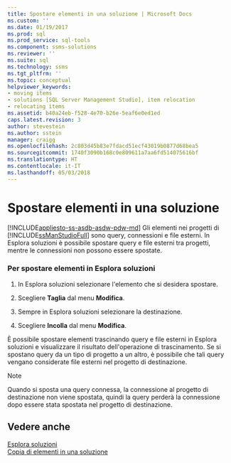 ```yaml
---
title: Spostare elementi in una soluzione | Microsoft Docs
ms.custom: ''
ms.date: 01/19/2017
ms.prod: sql
ms.prod_service: sql-tools
ms.component: ssms-solutions
ms.reviewer: ''
ms.suite: sql
ms.technology: ssms
ms.tgt_pltfrm: ''
ms.topic: conceptual
helpviewer_keywords:
- moving items
- solutions [SQL Server Management Studio], item relocation
- relocating items
ms.assetid: b40a24eb-f528-4e70-b26e-5eaf6e0ed1ed
caps.latest.revision: 3
author: stevestein
ms.author: sstein
manager: craigg
ms.openlocfilehash: 2c803d45b83e7fdacd51ecf43019b0877d68bea5
ms.sourcegitcommit: 1740f3090b168c0e809611a7aa6fd514075616bf
ms.translationtype: HT
ms.contentlocale: it-IT
ms.lasthandoff: 05/03/2018
---
```

# <a name="move-items-in-a-solution"></a>Spostare elementi in una soluzione
[!INCLUDE[appliesto-ss-asdb-asdw-pdw-md](../../includes/appliesto-ss-asdb-asdw-pdw-md.md)]
Gli elementi nei progetti di [!INCLUDE[ssManStudioFull](../../includes/ssmanstudiofull_md.md)] sono query, connessioni e file esterni. In Esplora soluzioni è possibile spostare query e file esterni tra progetti, mentre le connessioni non possono essere spostate.  
  
### <a name="to-move-items-in-solution-explorer"></a>Per spostare elementi in Esplora soluzioni  
  
1.  In Esplora soluzioni selezionare l'elemento che si desidera spostare.  
  
2.  Scegliere **Taglia** dal menu **Modifica**.  
  
3.  Sempre in Esplora soluzioni selezionare la destinazione.  
  
4.  Scegliere **Incolla** dal menu **Modifica**.  
  
È possibile spostare elementi trascinando query e file esterni in Esplora soluzioni e visualizzare il risultato dell'operazione di trascinamento. Se si spostano query da un tipo di progetto a un altro, è possibile che tali query vengano considerate file esterni nel progetto di destinazione.  
  
> [!NOTE]  
> Quando si sposta una query connessa, la connessione al progetto di destinazione non viene spostata, quindi la query perderà la connessione dopo essere stata spostata nel progetto di destinazione.  
  
## <a name="see-also"></a>Vedere anche  
[Esplora soluzioni](../../ssms/solution/solution-explorer.md)  
[Copia di elementi in una soluzione](../../ssms/solution/copy-items-in-a-solution.md)  
  
